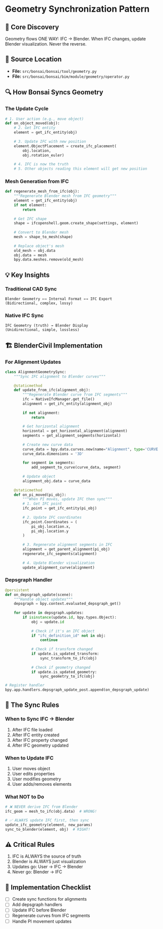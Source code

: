 # Geometry Synchronization Pattern

## 🎯 Core Discovery
Geometry flows ONE WAY: IFC → Blender. When IFC changes, update Blender visualization. Never the reverse.

## 📍 Source Location
- **File:** `src/bonsai/bonsai/tool/geometry.py`
- **File:** `src/bonsai/bonsai/bim/module/geometry/operator.py`

## 🔍 How Bonsai Syncs Geometry

### The Update Cycle
```python
# 1. User action (e.g., move object)
def on_object_moved(obj):
    # 2. Get IFC entity
    element = get_ifc_entity(obj)
    
    # 3. Update IFC with new position
    element.ObjectPlacement = create_ifc_placement(
        obj.location,
        obj.rotation_euler)
    
    # 4. IFC is now the truth
    # 5. Other objects reading this element will get new position
```

### Mesh Generation from IFC
```python
def regenerate_mesh_from_ifc(obj):
    """Regenerate Blender mesh from IFC geometry"""
    element = get_ifc_entity(obj)
    if not element:
        return
    
    # Get IFC shape
    shape = ifcopenshell.geom.create_shape(settings, element)
    
    # Convert to Blender mesh
    mesh = shape_to_mesh(shape)
    
    # Replace object's mesh
    old_mesh = obj.data
    obj.data = mesh
    bpy.data.meshes.remove(old_mesh)
```

## 💡 Key Insights

### Traditional CAD Sync
```
Blender Geometry ←→ Internal Format ←→ IFC Export
(Bidirectional, complex, lossy)
```

### Native IFC Sync
```
IFC Geometry (truth) → Blender Display
(Unidirectional, simple, lossless)
```

## 🏗️ BlenderCivil Implementation

### For Alignment Updates
```python
class AlignmentGeometrySync:
    """Sync IFC alignment to Blender curves"""
    
    @staticmethod
    def update_from_ifc(alignment_obj):
        """Regenerate Blender curve from IFC segments"""
        ifc = NativeIfcManager.get_file()
        alignment = get_ifc_entity(alignment_obj)
        
        if not alignment:
            return
        
        # Get horizontal alignment
        horizontal = get_horizontal_alignment(alignment)
        segments = get_alignment_segments(horizontal)
        
        # Create new curve data
        curve_data = bpy.data.curves.new(name="Alignment", type='CURVE')
        curve_data.dimensions = '3D'
        
        for segment in segments:
            add_segment_to_curve(curve_data, segment)
        
        # Update object
        alignment_obj.data = curve_data
    
    @staticmethod
    def on_pi_moved(pi_obj):
        """When PI moves, update IFC then sync"""
        # 1. Get IFC point
        ifc_point = get_ifc_entity(pi_obj)
        
        # 2. Update IFC coordinates
        ifc_point.Coordinates = (
            pi_obj.location.x,
            pi_obj.location.y
        )
        
        # 3. Regenerate alignment segments in IFC
        alignment = get_parent_alignment(pi_obj)
        regenerate_ifc_segments(alignment)
        
        # 4. Update Blender visualization
        update_alignment_curve(alignment)
```

### Depsgraph Handler
```python
@persistent
def on_depsgraph_update(scene):
    """Handle object updates"""
    depsgraph = bpy.context.evaluated_depsgraph_get()
    
    for update in depsgraph.updates:
        if isinstance(update.id, bpy.types.Object):
            obj = update.id
            
            # Check if it's an IFC object
            if "ifc_definition_id" not in obj:
                continue
            
            # Check if transform changed
            if update.is_updated_transform:
                sync_transform_to_ifc(obj)
            
            # Check if geometry changed
            if update.is_updated_geometry:
                sync_geometry_to_ifc(obj)

# Register handler
bpy.app.handlers.depsgraph_update_post.append(on_depsgraph_update)
```

## 🔄 The Sync Rules

### When to Sync IFC → Blender
1. After IFC file loaded
2. After IFC entity created
3. After IFC property changed
4. After IFC geometry updated

### When to Update IFC
1. User moves object
2. User edits properties
3. User modifies geometry
4. User adds/removes elements

### What NOT to Do
```python
# ❌ NEVER derive IFC from Blender
ifc_geom = mesh_to_ifc(obj.data)  # WRONG!

# ✅ ALWAYS update IFC first, then sync
update_ifc_geometry(element, new_params)
sync_to_blender(element, obj)  # RIGHT!
```

## ⚠️ Critical Rules

1. IFC is ALWAYS the source of truth
2. Blender is ALWAYS just visualization
3. Updates go: User → IFC → Blender
4. Never go: Blender → IFC

## 📝 Implementation Checklist

- [ ] Create sync functions for alignments
- [ ] Add depsgraph handlers
- [ ] Update IFC before Blender
- [ ] Regenerate curves from IFC segments
- [ ] Handle PI movement updates